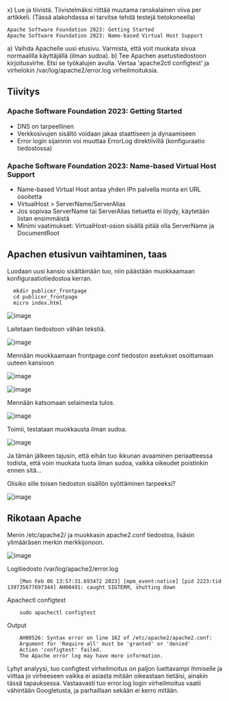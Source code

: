 x) Lue ja tiivistä. Tiivistelmäksi riittää muutama ranskalainen viiva per artikkeli. (Tässä alakohdassa ei tarvitse tehdä testejä tietokoneella)

    Apache Software Foundation 2023: Getting Started
    Apache Software Foundation 2023: Name-based Virtual Host Support

a) Vaihda Apachelle uusi etusivu. Varmista, että voit muokata sivua normaalilla käyttäjällä (ilman sudoa).
b) Tee Apachen asetustiedostoon kirjoitusvirhe. Etsi se työkalujen avulla. Vertaa 'apache2ctl configtest' ja virhelokin /var/log/apache2/error.log virheilmoituksia.

## Tiivitys

### Apache Software Foundation 2023: Getting Started

  - DNS on tarpeellinen
  - Verkkosivujen sisältö voidaan jakaa staattiseen ja dynaamiseen
  - Error login sijainnin voi muuttaa ErrorLog direktiivillä (konfiguraatio tiedostossa)

### Apache Software Foundation 2023: Name-based Virtual Host Support

  - Name-based Virtual Host antaa yhden IPn palvella monta eri URL osoitetta
  - VirtualHost > ServerName/ServerAlias
  - Jos sopivaa ServerName tai ServerAlias tietuetta ei löydy, käytetään listan ensimmäistä
  - Minimi vaatimukset: VirtualHost-osion sisällä pitää olla ServerName ja DocumentRoot


## Apachen etusivun vaihtaminen, taas

Luodaan uusi kansio sisältämään tuo, niin päästään muokkaamaan konfiguraatiotiedostoa kerran.

      mkdir publicer_frontpage
      cd publicer_frontpage
      micro index.html

![image](https://user-images.githubusercontent.com/122888695/216944468-523d4178-3252-410f-a31b-7c5c0bb045d8.png)

      
Laitetaan tiedostoon vähän tekstiä.

![image](https://user-images.githubusercontent.com/122888695/216944237-68ffc288-c714-4985-9896-2c72ce1b1e87.png)

Mennään muokkaamaan frontpage.conf tiedoston asetukset osoittamaan uuteen kansioon

![image](https://user-images.githubusercontent.com/122888695/216945017-badce724-6108-4232-a301-ae1d9ef23bb1.png)

![image](https://user-images.githubusercontent.com/122888695/216945146-502325b7-b593-4866-9aaf-eff18bc8bdf3.png)

Mennään katsomaan selaimesta tulos.

![image](https://user-images.githubusercontent.com/122888695/216945412-4c598b59-27b1-4629-936f-528120ecfbdb.png)

Toimii, testataan muokkausta ilman sudoa.

![image](https://user-images.githubusercontent.com/122888695/216947746-1232cff7-d826-46c6-859c-1675951407c5.png)

Ja tämän jälkeen tajusin, että eihän tuo ikkunan avaaminen periaatteessa todista, että voin muokata tuota ilman sudoa, vaikka oikeudet poistinkin ennen sitä...

Olisiko sille toisen tiedoston sisällön syöttäminen tarpeeksi?

![image](https://user-images.githubusercontent.com/122888695/216951748-eed4666d-c738-4726-9cf2-7ba5bc73d9a9.png)


## Rikotaan Apache

Menin /etc/apache2/ ja muokkasin apache2.conf tiedostoa, lisäsin ylimääräsen merkin merkkijonoon.

![image](https://user-images.githubusercontent.com/122888695/216965966-f505fdb2-3261-43bc-92fb-2c899a8feb0b.png)

Logitiedosto /var/log/apache2/error.log 

        [Mon Feb 06 13:57:31.693472 2023] [mpm_event:notice] [pid 2223:tid 139735677697344] AH00491: caught SIGTERM, shutting down
        
Apachectl configtest

        sudo apachectl configtest
        
Output

        AH00526: Syntax error on line 162 of /etc/apache2/apache2.conf:
        Argument for 'Require all' must be 'granted' or 'denied'
        Action 'configtest' failed.
        The Apache error log may have more information.
        
Lyhyt analyysi, tuo configtest virheilmoitus on paljon luettavampi ihmiselle ja viittaa jo virheeseen vaikka ei asiasta mitään oikeastaan tietäisi, ainakin tässä tapauksessa.
Vastaavasti tuo error.log login virheilmoitus vaatii vähintään Googletusta, ja parhaillaan sekään ei kerro mitään.
